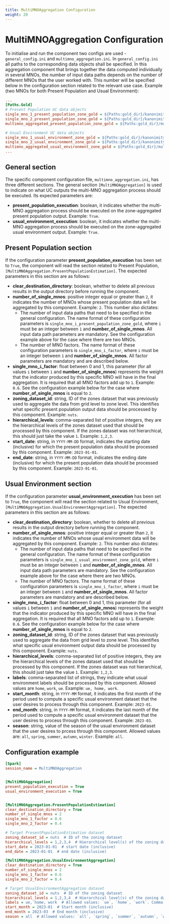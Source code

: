 ```yaml
---
title: MultiMNOAggregation Configuration
weight: 20
---
```


# MultiMNOAggregation Configuration
To initialise and run the component two configs are used - `general_config.ini` and `multimno_aggregation.ini`. In `general_config.ini` all paths to the corresponding data objects shall be specified. In this aggregation component that brings together the data computed individually in several MNOs, the number of input data paths depends on the number of different MNOs that the user worked with. This number will be specified below in the configuration section related to the relevant use case. Example (two MNOs for both Present Population and Usual Environment):

```ini
...
[Paths.Gold]
# Present Population UC data objects
single_mno_1_present_population_zone_gold = ${Paths:gold_dir}/kanonimity_present_population_zone_1
single_mno_2_present_population_zone_gold = ${Paths:gold_dir}/kanonimity_present_population_zone_2
multimno_aggregated_present_population_zone_gold = ${Paths:gold_dir}/multimno_aggregated_present_population_zone

# Usual Environment UC data objects
single_mno_1_usual_environment_zone_gold = ${Paths:gold_dir}/kanonimity_aggregated_usual_environment_zone_1
single_mno_2_usual_environment_zone_gold = ${Paths:gold_dir}/kanonimity_aggregated_usual_environment_zone_2
multimno_aggregated_usual_environment_zone_gold = ${Paths:gold_dir}/multimno_aggregated_usual_environment_zone
...
```

## General section
The specific component configuration file, `multimno_aggregation.ini`, has three different sections. The general section `[MultiMNOAggregation]` is used to indicate on what UC outputs the multi-MNO aggregation process should be executed. Its expected parameters are:
 - **present_population_execution**: boolean, it indicates whether the multi-MNO aggregation process should be executed on the zone-aggregated present population output. Example: `True`.
 - **usual_environment_execution**: boolean, it indicates whether the multi-MNO aggregation process should be executed on the zone-aggregated usual environment output. Example: `True`.

 ## Present Population section
 If the configuration parameter **present_population_execution** has been set to `True`, the component will read the section related to Present Population, `[MultiMNOAggregation.PresentPopulationEstimation]`. The expected parameters in this section are as follows:
 - **clear_destination_directory**: boolean, whether to delete all previous results in the output directory before running the component.
 - **number_of_single_mnos**: positive integer equal or greater than `2`, it indicates the number of MNOs whose present population data will be aggregated by this component. Example: `2`. This number also dictates:
   - The number of input data paths that need to be specified in the general configuration. The name format of these configuration parameters is `single_mno_i_present_population_zone_gold`, where `i` must be an integer between `1` and **number_of_single_mnos**. All input data path parameters are mandatory. See the configuration example above for the case where there are two MNOs.
   - The number of MNO factors. The name format of these configuration parameters is `single_mno_i_factor`, where `i` must be an integer between `1` and **number_of_single_mnos**. All factor parameters are mandatory and are described below.
 - **single_mno_`i`_factor**: float between 0 and 1, this parameter (for all values `i` between `1` and **number_of_single_mnos**) represents the weight that the indicator produced by this specific MNO will have in the final aggregation. It is required that all MNO factors add up to `1`. Example: `0.6`. See the configuration example below for the case where **number_of_single_mnos** is equal to `2`.
 - **zoning_dataset_id**: string, ID of the zones dataset that was previously used to aggregate the data from grid level to zone level. This identifies what specific present population output data should be processed by this component. Example: `nuts`.
 - **hierarchical_levels**: comma-separated list of positive integers, they are the hierarchical levels of the zones dataset used that should be processed by this component. If the zones dataset was not hierarchical, this should just take the value `1`. Example: `1,2,3`.
 - **start_date**: string, in `YYYY-MM-DD` format, indicates the starting date (inclusive) for which the present population data should be processed by this component. Example: `2023-01-01`.
 - **end_date**: string, in `YYYY-MM-DD` format, indicates the ending date (inclusive) for which the present population data should be processed by this component. Example: `2023-01-01`.

 ## Usual Environment section
 If the configuration parameter **usual_environment_execution** has been set to `True`, the component will read the section related to Usual Environment, `[MultiMNOAggregation.UsualEnvironmentAggregation]`. The expected parameters in this section are as follows:
 - **clear_destination_directory**: boolean, whether to delete all previous results in the output directory before running the component.
 - **number_of_single_mnos**: positive integer equal or greater than `2`, it indicates the number of MNOs whose usual environment data will be aggregated by this component. Example: `2`. This number also dictates:
   - The number of input data paths that need to be specified in the general configuration. The name format of these configuration parameters is `single_mno_i_usual_environment_zone_gold`, where `i` must be an integer between `1` and **number_of_single_mnos**. All input data path parameters are mandatory. See the configuration example above for the case where there are two MNOs.
   - The number of MNO factors. The name format of these configuration parameters is `single_mno_i_factor`, where `i` must be an integer between `1` and **number_of_single_mnos**. All factor parameters are mandatory and are described below.
 - **single_mno_`i`_factor**: float between 0 and 1, this parameter (for all values `i` between `1` and **number_of_single_mnos**) represents the weight that the indicator produced by this specific MNO will have in the final aggregation. It is required that all MNO factors add up to `1`. Example: `0.6`. See the configuration example below for the case where **number_of_single_mnos** is equal to `2`.
 - **zoning_dataset_id**: string, ID of the zones dataset that was previously used to aggregate the data from grid level to zone level. This identifies what specific usual environment output data should be processed by this component. Example: `nuts`.
 - **hierarchical_levels**: comma-separated list of positive integers, they are the hierarchical levels of the zones dataset used that should be processed by this component. If the zones dataset was not hierarchical, this should just take the value `1`. Example: `1,2,3`.
 - **labels**: comma-separated list of strings, they indicate what usual environment labels should be processed by this component. Allowed values are `home`, `work`, `ue`. Example: `ue, home, work`.
 - **start_month**: string, in `YYYY-MM` format, it indicates the first month of the period used to compute a specific usual environment dataset that the user desires to process through this component. Example: `2023-01`.
 - **end_month**: string, in `YYYY-MM` format, it indicates the last month of the period used to compute a specific usual environment dataset that the user desires to process through this component. Example: `2023-03`.
 - **season**: string, value of the season of the usual environment dataset that the user desires to prcess through this component. Allowed values are: `all`, `spring`, `summer`, `autumn`, `winter`. Example: `all`.

## Configuration example
```ini
[Spark]
session_name = MultiMNOAggregation


[MultiMNOAggregation]
present_population_execution = True
usual_environment_execution = True


[MultiMNOAggregation.PresentPopulationEstimation]
clear_destination_directory = True
number_of_single_mnos = 2
single_mno_1_factor = 0.6
single_mno_2_factor = 0.4

# Target PresentPopulationEstimation dataset
zoning_dataset_id = nuts  # ID of the zoning dataset
hierarchical_levels = 1,2,3,4  # Hierarchical level(s) of the zoning dataset. Comma-separated list
start_date = 2023-01-01  # start date (inclusive)
end_date = 2023-01-01  # end date (inclusive)

[MultiMNOAggregation.UsualEnvironmentAggregation]
clear_destination_directory = True
number_of_single_mnos = 2
single_mno_1_factor = 0.6
single_mno_2_factor = 0.4

# Target UsualEnvironmentAggregation dataset
zoning_dataset_id = nuts  # ID of the zoning dataset
hierarchical_levels = 1,2,3,4  # Hierarchical level(s) of the zoning dataset. Comma-separated list
labels = ue, home, work  # Allowed values: `ue`, `home`, `work`. Comma-separated list
start_month = 2023-01  # Start month (inclusive)
end_month = 2023-03  # End month (inclusive)
season = all  # Allowed values: `all`, `spring`, `summer`, `autumn`, `winter`.
```